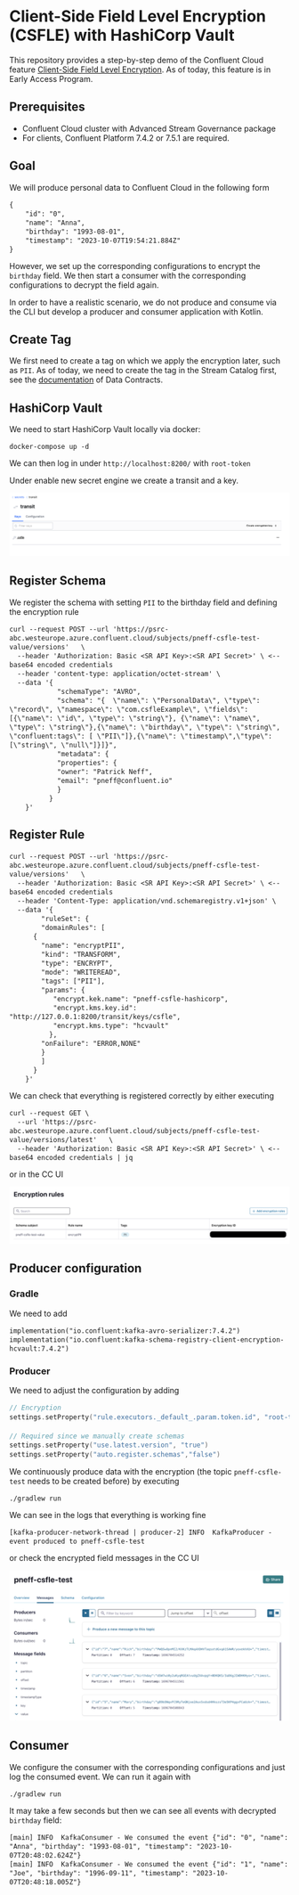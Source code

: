 # Client-Side Field Level Encryption (CSFLE) with HashiCorp Vault

This repository provides a step-by-step demo of the Confluent Cloud feature [Client-Side Field Level Encryption](http://staging-docs-independent.confluent.io/docs-cloud/PR/2843/current/clusters/csfle/overview.html).
As of today, this feature is in Early Access Program.


## Prerequisites

* Confluent Cloud cluster with Advanced Stream Governance package
* For clients, Confluent Platform 7.4.2 or 7.5.1 are required.

## Goal

We will produce personal data to Confluent Cloud in the following form 
```
{
    "id": "0",
    "name": "Anna",
    "birthday": "1993-08-01",
    "timestamp": "2023-10-07T19:54:21.884Z"
}
```
However, we set up the corresponding configurations to encrypt the `birthday` field.
We then start a consumer with the corresponding configurations to decrypt the field again.

In order to have a realistic scenario, we do not produce and consume via the CLI but develop a
producer and consumer application with Kotlin.

## Create Tag

We first need to create a tag on which we apply the encryption later, such as `PII`.
As of today, we need to create the tag in the Stream Catalog first, see the [documentation](https://docs.confluent.io/platform/current/schema-registry/fundamentals/data-contracts.html#tags) of Data Contracts.

## HashiCorp Vault 
We need to start HashiCorp Vault locally via docker:

```shell
docker-compose up -d
```

We can then log in under `http://localhost:8200/` with `root-token`

Under enable new secret engine we create a transit and a key.

![](HCVaultKey.png)



## Register Schema

We register the schema with setting `PII` to the birthday field and defining the encryption rule

```shell
curl --request POST --url 'https://psrc-abc.westeurope.azure.confluent.cloud/subjects/pneff-csfle-test-value/versions'   \
  --header 'Authorization: Basic <SR API Key>:<SR API Secret>' \ <-- base64 encoded credentials
  --header 'content-type: application/octet-stream' \
  --data '{
            "schemaType": "AVRO",
            "schema": "{  \"name\": \"PersonalData\", \"type\": \"record\", \"namespace\": \"com.csfleExample\", \"fields\": [{\"name\": \"id\", \"type\": \"string\"}, {\"name\": \"name\", \"type\": \"string\"},{\"name\": \"birthday\", \"type\": \"string\", \"confluent:tags\": [ \"PII\"]},{\"name\": \"timestamp\",\"type\": [\"string\", \"null\"]}]}",
            "metadata": {
            "properties": {
            "owner": "Patrick Neff",
            "email": "pneff@confluent.io"
            }
          }
    }' 
```
## Register Rule

```shell
curl --request POST --url 'https://psrc-abc.westeurope.azure.confluent.cloud/subjects/pneff-csfle-test-value/versions'   \
  --header 'Authorization: Basic <SR API Key>:<SR API Secret>' \ <-- base64 encoded credentials
  --header 'Content-Type: application/vnd.schemaregistry.v1+json' \
  --data '{
        "ruleSet": {
        "domainRules": [
      {
        "name": "encryptPII",
        "kind": "TRANSFORM",
        "type": "ENCRYPT",
        "mode": "WRITEREAD",
        "tags": ["PII"],
        "params": {
           "encrypt.kek.name": "pneff-csfle-hashicorp",
           "encrypt.kms.key.id": "http://127.0.0.1:8200/transit/keys/csfle",
           "encrypt.kms.type": "hcvault"
          },
        "onFailure": "ERROR,NONE"
        }
        ]
      } 
    }'
```

We can check that everything is registered correctly by either executing
```shell
curl --request GET \
  --url 'https://psrc-abc.westeurope.azure.confluent.cloud/subjects/pneff-csfle-test-value/versions/latest'   \
  --header 'Authorization: Basic <SR API Key>:<SR API Secret>' \ <-- base64 encoded credentials | jq
```

or in the CC UI

![](CCEncryptionRule.png)

## Producer configuration

### Gradle
We need to add
```shell
implementation("io.confluent:kafka-avro-serializer:7.4.2")
implementation("io.confluent:kafka-schema-registry-client-encryption-hcvault:7.4.2")
```

### Producer
We need to adjust the configuration by adding
```kotlin
// Encryption
settings.setProperty("rule.executors._default_.param.token.id", "root-token")

// Required since we manually create schemas
settings.setProperty("use.latest.version", "true")
settings.setProperty("auto.register.schemas","false")
```

We continuously produce data with the encryption (the topic `pneff-csfle-test` needs to be created before) by executing
```
./gradlew run
```

We can see in the logs that everything is working fine
```shell
[kafka-producer-network-thread | producer-2] INFO  KafkaProducer - event produced to pneff-csfle-test
```

or check the encrypted field messages in the CC UI

![](CCEvents.png)

## Consumer

We configure the consumer with the corresponding configurations
and just log the consumed event.
We can run it again with
```
./gradlew run
```

It may take a few seconds but then we can see all events with decrypted `birthday`
field:

```shell
[main] INFO  KafkaConsumer - We consumed the event {"id": "0", "name": "Anna", "birthday": "1993-08-01", "timestamp": "2023-10-07T20:48:02.624Z"}
[main] INFO  KafkaConsumer - We consumed the event {"id": "1", "name": "Joe", "birthday": "1996-09-11", "timestamp": "2023-10-07T20:48:18.005Z"}
```
